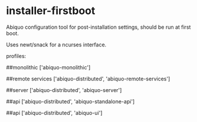 installer-firstboot
===================

Abiquo configuration tool for post-installation settings,
should be run at first boot.

Uses newt/snack for a ncurses interface.

profiles:

##monolithic
['abiquo-monolithic']

##remote services
['abiquo-distributed', 'abiquo-remote-services']

##server
['abiquo-distributed', 'abiquo-server']

##api
['abiquo-distributed', 'abiquo-standalone-api']

##api
['abiquo-distributed', 'abiquo-ui']
